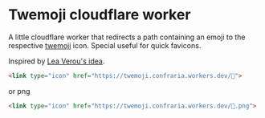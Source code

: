 # Twemoji cloudflare worker

A little cloudflare worker that redirects a path containing an emoji to the respective [twemoji](https://twemoji.twitter.com/) icon.
Special useful for quick favicons.

Inspired by [Lea Verou's idea](https://twitter.com/LeaVerou/status/1241619866475474946).

```html
<link type="icon" href="https://twemoji.confraria.workers.dev/🐧">
```

or png

```html
<link type="icon" href="https://twemoji.confraria.workers.dev/🦊.png">
```

